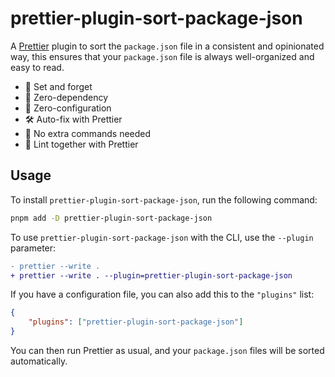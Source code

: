 # prettier-plugin-sort-package-json

A [Prettier](https://prettier.io/) plugin to sort the `package.json` file in a consistent and opinionated way, this ensures that your `package.json` file is always well-organized and easy to read.

-   🌟 Set and forget
-   🔌 Zero-dependency
-   🔧 Zero-configuration
-   🛠️ Auto-fix with Prettier
-   🚀 No extra commands needed
-   🧹 Lint together with Prettier

## Usage

To install `prettier-plugin-sort-package-json`, run the following command:

```bash
pnpm add -D prettier-plugin-sort-package-json
```

To use `prettier-plugin-sort-package-json` with the CLI, use the `--plugin` parameter:

```diff
- prettier --write .
+ prettier --write . --plugin=prettier-plugin-sort-package-json
```

If you have a configuration file, you can also add this to the `"plugins"` list:

```json
{
	"plugins": ["prettier-plugin-sort-package-json"]
}
```

You can then run Prettier as usual, and your `package.json` files will be sorted automatically.
